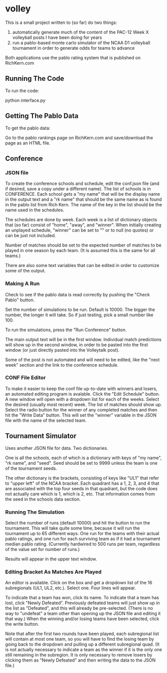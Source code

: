 # volley

This is a small project written to (so far) do two things:

1) automatically generate much of the content of the PAC-12 Week X volleyball posts I have been doing for years
2) run a pablo-based monte carlo simulator of the NCAA D1 volleyball tournament in order to generate odds for teams to advance

Both applications use the pablo rating system that is published on RichKern.com

## Running The Code

To run the code:

python interface.py

## Getting The Pablo Data

To get the pablo data:

Go to the pablo rankings page on RichKern.com and save/download the page as an HTML file.

## Conference

### JSON file

To create the conference schools and schedule, edit the conf.json file (and if desired, save a copy under a different name). The list of schools is in CONFERENCE. Each school gets a "my name" that will be the display name in the output text and a "rk name" that should be the same name as is found in the pablo list from Rich Kern. The name of the key in the list should be the name used in the schedules.

The schedules are done by week. Each week is a list of dictionary objects that (so far) consist of "home", "away", and "winner". When initially creating an unplayed schedule, "winner" can be set to "" or to null (no quotes) or can be just not included.

Number of matches should be set to the expected number of matches to be played in one season by each team. (It is assumed this is the same for all teams.)

There are also some text variables that can be edited in order to customize some of the output.

### Making A Run

Check to see if the pablo data is read correctly by pushing the "Check Pablo" button.

Set the number of simulations to be run. Default is 10000. The bigger the number, the longer it will take. So if just testing, pick a small number like 100.

To run the simulations, press the "Run Conference" button.

The main output text will be in the first window. Individual match predictions will show up in the second window, in order to be pasted into the first window (or just directly pasted into the Volleytalk post).

Some of the post is not automated and will need to be edited, like the "next week" section and the link to the conference schedule.

### CONF File Editor

To make it easier to keep the conf file up-to-date with winners and losers, an automated editing program is avalable. Click the "Edit Schedule" button. A new window will open with a dropdown list for each of the weeks. Select the desired (usually most recent) week. The list of matches should show up. Select the radio button for the winner of any completed matches and then hit the "Write Data" button. This will set the "winner" variable in the JSON file with the name of the selected team.

## Tournament Simulator

Uses another JSON file for data. Two dictionaries.

One is all the schools, each of which is a dictionary with keys of "my name", "rk name", and "seed". Seed should be set to 9999 unless the team is one of the tournament seeds.

The other dictionary is the brackets, consisting of keys like "UL1" that refer to "upper left" of the NCAA bracket. Each quadrant has a 1, 2, 3, and 4 that are associated with the top four seeds in that quadrant, but the code does not actually care which is 1, which is 2, etc. That information comes from the seed in the schools data section.

### Running The Simulation

Select the number of runs (default 10000) and hit the button to run the tournament. This will take quite some time, because it will run the tournament up to 65 different ways. One run for the teams with their actual pablo ratings, and one run for each surviving team as if it had a tournament median pablo rating. (Currently hardwired to 500 runs per team, regardless of the value set for number of runs.)

Results will appear in the upper text window.

### Editing Bracket As Matches Are Played

An editor is available. Click on the box and get a dropdown list of the 16 subregionals (UL1, UL2, etc.). Select one. Four lines will appear.

To indicate that a team has won, click its name. To indicate that a team has lost, click "Newly Defeated". Previously defeated teams will just show up in the list as "Defeated", and this will already be pre-selected. (There is no way to "undefeat" a team other than opening up the JSON file and editing it that way.) When the winning and/or losing teams have been selected, click the write button.

Note that after the first two rounds have been played, each subregional list will contain at most one team, so you will have to find the losing team by going back to the dropdown and pulling up a different subregional quad. (It is not actually necessary to indicate a team as the winner if it is the only one still remaining in the subregion. It is only necessary to remove losers by clicking them as "Newly Defeated" and then writing the data to the JSON file.)